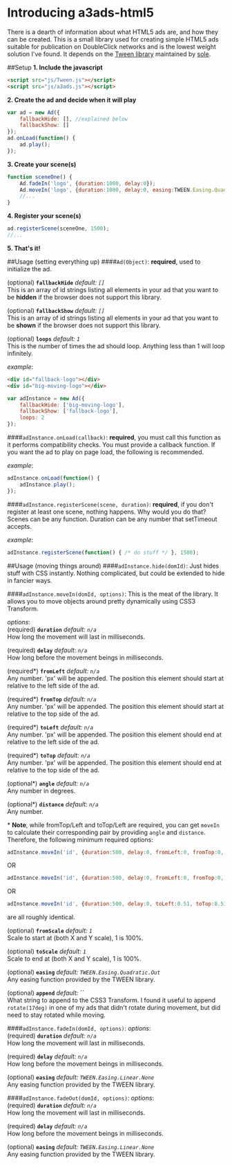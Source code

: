 # Introducing a3ads-html5
There is a dearth of information about what HTML5 ads are, and how they can be created.  This is a small library used for creating simple HTML5 ads suitable for publication on DoubleClick networks and is the lowest weight solution I've found.  It depends on the [Tween library](https://github.com/tweenjs/tween.js/) maintained by [sole](https://github.com/sole).

##Setup
**1. Include the javascript**
```html
<script src="js/Tween.js"></script>
<script src="js/a3ads.js"></script>
```

**2. Create the ad and decide when it will play**
```javascript
var ad = new Ad({
	fallbackHide: [], //explained below
	fallbackShow: []
});
ad.onLoad(function() {
	ad.play();
});
```

**3. Create your scene(s)**
```javascript
function sceneOne() {
	Ad.fadeIn('logo', {duration:1000, delay:0});
	Ad.moveIn('logo', {duration:1000, delay:0, easing:TWEEN.Easing.Quadratic.Out, toLeft:-4, toTop:-25, angle:107, distance:150, append:"rotate(-17deg)"});
	//...
}
```

**4. Register your scene(s)**
```javascript
ad.registerScene(sceneOne, 1500);
//...
```

**5. That's it!**

##Usage (setting everything up)
####`Ad(Object)`:
**required**, used to initialize the ad.

(optional) **`fallbackHide`** *default: `[]`*  
This is an array of id strings listing all elements in your ad that you want to be **hidden** if the browser does not support this library.  

(optional) **`fallbackShow`** *default: `[]`*  
This is an array of id strings listing all elements in your ad that you want to be **shown** if the browser does not support this library.  

(optional) **`loops`** *default: `1`*  
This is the number of times the ad should loop.  Anything less than 1 will loop infinitely.

*example*:  
```html
<div id="fallback-logo"></div>
<div id="big-moving-logo"></div>
```
```javascript
var adInstance = new Ad({
	fallbackHide: ['big-moving-logo'],
	fallbackShow: ['fallback-logo'],
	loops: 2
});
```

####`adInstance.onLoad(callback)`:
**required**, you must call this function as it performs compatibility checks.  You must provide a callback function.  If you want the ad to play on page load, the following is recommended.

*example*:  
```javascript
adInstance.onLoad(function() {
	adInstance.play();
});
```

####`adInstance.registerScene(scene, duration)`:
**required**, if you don't register at least one scene, nothing happens.  Why would you do that?  Scenes can be any function.  Duration can be any number that setTimeout accepts.

*example*:  
```javascript
adInstance.registerScene(function() { /* do stuff */ }, 1500);
```

##Usage (moving things around)
####`adInstance.hide(domId)`:
Just hides stuff with CSS instantly.  Nothing complicated, but could be extended to hide in fancier ways.

####`adInstance.moveIn(domId, options)`:
This is the meat of the library.  It allows you to move objects around pretty dynamically using CSS3 Transform.

*options*:  
(required) **`duration`** *default: `n/a`*  
How long the movement will last in milliseconds.

(required) **`delay`** *default: `n/a`*  
How long before the movement beings in milliseconds.

(required\*) **`fromLeft`** *default: `n/a`*  
Any number.  'px' will be appended.  The position this element should start at relative to the left side of the ad.

(required\*) **`fromTop`** *default: `n/a`*  
Any number.  'px' will be appended.  The position this element should start at relative to the top side of the ad.

(required\*) **`toLeft`** *default: `n/a`*  
Any number.  'px' will be appended.  The position this element should end at relative to the left side of the ad.

(required\*) **`toTop`** *default: `n/a`*  
Any number.  'px' will be appended.  The position this element should end at relative to the top side of the ad.

(optional\*) **`angle`** *default: `n/a`*  
Any number in degrees.

(optional\*) **`distance`** *default: `n/a`*  
Any number.

\* **Note**, while fromTop/Left and toTop/Left are required, you can get `moveIn` to calculate their corresponding pair by providing `angle` and `distance`.  Therefore, the following minimum required options:  
```javascript
adInstance.moveIn('id', {duration:500, delay:0, fromLeft:0, fromTop:0, toLeft:8.51, toTop:8.51});
```
OR
```javascript
adInstance.moveIn('id', {duration:500, delay:0, fromLeft:0, fromTop:0, angle:45, distance:10});
```
OR
```javascript
adInstance.moveIn('id', {duration:500, delay:0, toLeft:8.51, toTop:8.51, angle:45, distance:10})
```
are all roughly identical.

(optional) **`fromScale`** *default: `1`*  
Scale to start at (both X and Y scale), 1 is 100%.

(optional) **`toScale`** *default: `1`*  
Scale to end at (both X and Y scale), 1 is 100%.

(optional) **`easing`** *default: `TWEEN.Easing.Quadratic.Out`*  
Any easing function provided by the TWEEN library.

(optional) **`append`** *default: ``*  
What string to append to the CSS3 Transform.  I found it useful to append `rotate(17deg)` in one of my ads that didn't rotate during movement, but did need to stay rotated while moving.

####`adInstance.fadeIn(domId, options)`:
*options*:  
(required) **`duration`** *default: `n/a`*  
How long the movement will last in milliseconds.

(required) **`delay`** *default: `n/a`*  
How long before the movement beings in milliseconds.

(optional) **`easing`** *default: `TWEEN.Easing.Linear.None`*  
Any easing function provided by the TWEEN library.

####`adInstance.fadeOut(domId, options)`:
*options*:  
(required) **`duration`** *default: `n/a`*  
How long the movement will last in milliseconds.

(required) **`delay`** *default: `n/a`*  
How long before the movement beings in milliseconds.

(optional) **`easing`** *default: `TWEEN.Easing.Linear.None`*  
Any easing function provided by the TWEEN library.









